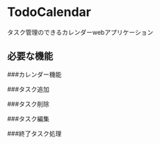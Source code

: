 # TodoCalendar
タスク管理のできるカレンダーwebアプリケーション

## 必要な機能

###カレンダー機能

###タスク追加

###タスク削除

###タスク編集

###終了タスク処理
